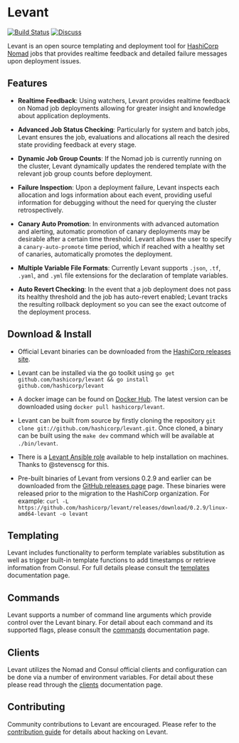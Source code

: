 # Levant

[![Build Status](https://circleci.com/gh/hashicorp/levant.svg?style=svg)](https://circleci.com/gh/hashicorp/levant) [![Discuss](https://img.shields.io/badge/discuss-nomad-00BC7F?style=flat)](https://discuss.hashicorp.com/c/nomad)

Levant is an open source templating and deployment tool for [HashiCorp Nomad][] jobs that provides
realtime feedback and detailed failure messages upon deployment issues.

## Features

- **Realtime Feedback**: Using watchers, Levant provides realtime feedback on Nomad job deployments
  allowing for greater insight and knowledge about application deployments.

- **Advanced Job Status Checking**: Particularly for system and batch jobs, Levant ensures the job,
  evaluations and allocations all reach the desired state providing feedback at every stage.

- **Dynamic Job Group Counts**: If the Nomad job is currently running on the cluster, Levant dynamically
  updates the rendered template with the relevant job group counts before deployment.

- **Failure Inspection**: Upon a deployment failure, Levant inspects each allocation and logs information
  about each event, providing useful information for debugging without the need for querying the cluster
  retrospectively.

- **Canary Auto Promotion**: In environments with advanced automation and alerting, automatic promotion
  of canary deployments may be desirable after a certain time threshold. Levant allows the user to
  specify a `canary-auto-promote` time period, which if reached with a healthy set of canaries,
  automatically promotes the deployment.

- **Multiple Variable File Formats**: Currently Levant supports `.json`, `.tf`, `.yaml`, and `.yml`
  file extensions for the declaration of template variables.

- **Auto Revert Checking**: In the event that a job deployment does not pass its healthy threshold
  and the job has auto-revert enabled; Levant tracks the resulting rollback deployment so you can
  see the exact outcome of the deployment process.

## Download & Install

- Official Levant binaries can be downloaded from the [HashiCorp releases site][releases-hashicorp].

- Levant can be installed via the go toolkit using `go get github.com/hashicorp/levant && go install github.com/hashicorp/levant`

- A docker image can be found on [Docker Hub][levant-docker]. The latest version can be downloaded
  using `docker pull hashicorp/levant`.

- Levant can be built from source by firstly cloning the repository `git clone git://github.com/hashicorp/levant.git`.
  Once cloned, a binary can be built using the `make dev` command which will be available at
  `./bin/levant`.

- There is a [Levant Ansible role][levant-ansible] available to help installation on machines. Thanks
  to @stevenscg for this.

- Pre-built binaries of Levant from versions 0.2.9 and earlier can be downloaded from the [GitHub releases page][releases] page. These binaries were released prior to the migration to the HashiCorp organization. For example: `curl -L https://github.com/hashicorp/levant/releases/download/0.2.9/linux-amd64-levant -o levant`

## Templating

Levant includes functionality to perform template variables substitution as well as trigger built-in
template functions to add timestamps or retrieve information from Consul. For full details please
consult the [templates][] documentation page.

## Commands

Levant supports a number of command line arguments which provide control over the Levant binary. For
detail about each command and its supported flags, please consult the [commands][] documentation page.

## Clients

Levant utilizes the Nomad and Consul official clients and configuration can be done via a number of
environment variables. For detail about these please read through the [clients][] documentation page.

## Contributing

Community contributions to Levant are encouraged. Please refer to the [contribution guide][] for
details about hacking on Levant.

[clients]: ./docs/clients.md
[commands]: ./docs/commands.md
[templates]: ./docs/templates.md
[contribution guide]: https://github.com/hashicorp/levant/blob/master/.github/CONTRIBUTING.md
[hashicorp nomad]: https://www.nomadproject.io/
[releases]: https://github.com/hashicorp/levant/releases
[levant-docker]: https://hub.docker.com/r/hashicorp/levant/
[levant-ansible]: https://github.com/stevenscg/ansible-role-levant
[releases-hashicorp]: https://releases.hashicorp.com/levant/

